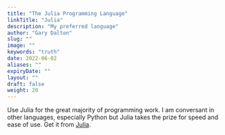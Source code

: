 ```yaml
---
title: "The Julia Programming Language"
linkTitle: "Julia"
description: "My preferred language"
author: "Gary Dalton"
slug: ""
image: ""
keywords: "truth"
date: 2022-06-02
aliases: ""
expiryDate: ""
layout: ""
draft: false
weight: 20
---
```


Use Julia for the great majority of programming work. I am conversant in other languages, especially Python but Julia takes the prize for speed and ease of use. Get it from [Julia](https://julialang.org/).